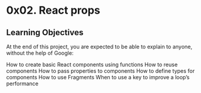 # 0x02. React props

## Learning Objectives

At the end of this project, you are expected to be able to explain to anyone, without the help of Google:

How to create basic React components using functions
How to reuse components
How to pass properties to components
How to define types for components
How to use Fragments
When to use a key to improve a loop’s performance